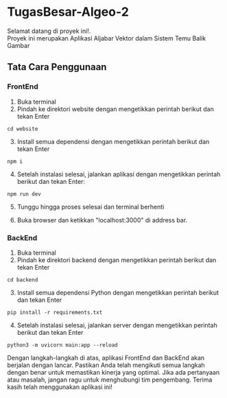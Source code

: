 # TugasBesar-Algeo-2

Selamat datang di proyek ini!.  
Proyek ini merupakan Aplikasi Aljabar Vektor dalam Sistem Temu Balik Gambar

## Tata Cara Penggunaan

### FrontEnd  
1. Buka terminal  
2. Pindah ke direktori website dengan mengetikkan perintah berikut dan tekan Enter  
```
cd website
``` 
3. Install semua dependensi dengan mengetikkan perintah berikut dan tekan Enter  
```
npm i
```
4. Setelah instalasi selesai, jalankan aplikasi dengan mengetikkan perintah berikut dan tekan Enter:  
```
npm run dev
```
5. Tunggu hingga proses selesai dan terminal berhenti
  
6. Buka browser dan ketikkan "localhost:3000" di address bar.

### BackEnd  
1. Buka terminal  
2. Pindah ke direktori backend dengan mengetikkan perintah berikut dan tekan Enter  
```
cd backend
```
3. Install semua dependensi Python dengan mengetikkan perintah berikut dan tekan Enter  
```
pip install -r requirements.txt
```
4. Setelah instalasi selesai, jalankan server dengan mengetikkan perintah berikut dan tekan Enter  
```
python3 -m uvicorn main:app --reload
```

Dengan langkah-langkah di atas, aplikasi FrontEnd dan BackEnd akan berjalan dengan lancar. Pastikan Anda telah mengikuti semua langkah dengan benar untuk memastikan kinerja yang optimal. Jika ada pertanyaan atau masalah, jangan ragu untuk menghubungi tim pengembang. Terima kasih telah menggunakan aplikasi ini!





